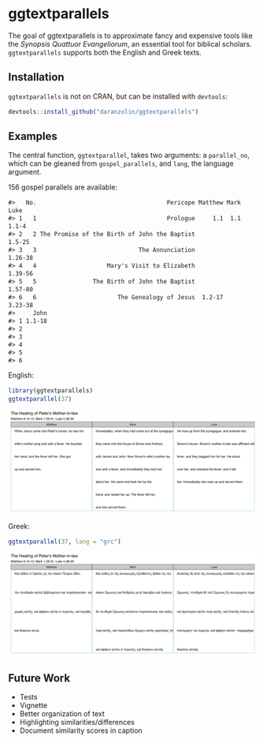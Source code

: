 <!-- README.md is generated from README.Rmd. Please edit that file -->
ggtextparallels
===============

The goal of ggtextparallels is to approximate fancy and expensive tools like the *Synopsis Quattuor Evangeliorum*, an essential tool for biblical scholars. `ggtextparallels` supports both the English and Greek texts.

Installation
------------

`ggtextparallels` is not on CRAN, but can be installed with `devtools`:

``` r
devtools::install_github("daranzolin/ggtextparallels")
```

Examples
--------

The central function, `ggtextparallel`, takes two arguments: a `parallel_no`, which can be gleaned from `gospel_parallels`, and `lang`, the language argument.

156 gospel parallels are available:

    #>   No.                                     Pericope Matthew Mark    Luke
    #> 1   1                                     Prologue     1.1  1.1   1.1-4
    #> 2   2 The Promise of the Birth of John the Baptist               1.5-25
    #> 3   3                             The Annunciation              1.26-38
    #> 4   4                    Mary's Visit to Elizabeth              1.39-56
    #> 5   5                The Birth of John the Baptist              1.57-80
    #> 6   6                       The Genealogy of Jesus  1.2-17      3.23-38
    #>     John
    #> 1 1.1-18
    #> 2       
    #> 3       
    #> 4       
    #> 5       
    #> 6

English:

``` r
library(ggtextparallels)
ggtextparallel(37)
```

![](README-example-1.png)

Greek:

``` r
ggtextparallel(37, lang = "grc")
```

![](README-unnamed-chunk-4-1.png)

Future Work
-----------

-   Tests
-   Vignette
-   Better organization of text
-   Highlighting similarities/differences
-   Document similarity scores in caption
